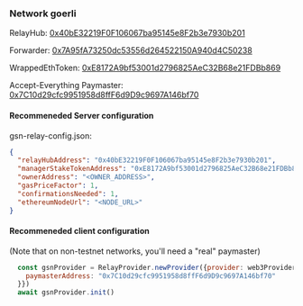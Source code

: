 ### Network goerli

RelayHub: [0x40bE32219F0F106067ba95145e8F2b3e7930b201](https://goerli.etherscan.io/address/0x40bE32219F0F106067ba95145e8F2b3e7930b201)

Forwarder: [0x7A95fA73250dc53556d264522150A940d4C50238](https://goerli.etherscan.io/address/0x7A95fA73250dc53556d264522150A940d4C50238)

WrappedEthToken: [0xE8172A9bf53001d2796825AeC32B68e21FDBb869](https://goerli.etherscan.io/address/0xE8172A9bf53001d2796825AeC32B68e21FDBb869)

Accept-Everything Paymaster: [0x7C10d29cfc9951958d8ffF6d9D9c9697A146bf70](https://goerli.etherscan.io/address/0x7C10d29cfc9951958d8ffF6d9D9c9697A146bf70)

#### Recommeneded Server configuration
gsn-relay-config.json:
```json
{
  "relayHubAddress": "0x40bE32219F0F106067ba95145e8F2b3e7930b201",
  "managerStakeTokenAddress": "0xE8172A9bf53001d2796825AeC32B68e21FDBb869",
  "ownerAddress": "<OWNER_ADDRESS>",
  "gasPriceFactor": 1,
  "confirmationsNeeded": 1,
  "ethereumNodeUrl": "<NODE_URL>"
}
```

#### Recommeneded client configuration
(Note that on non-testnet networks, you'll need a "real" paymaster)
```js
  const gsnProvider = RelayProvider.newProvider({provider: web3Provider, config: {
    paymasterAddress: "0x7C10d29cfc9951958d8ffF6d9D9c9697A146bf70"
  }})
  await gsnProvider.init()
```
